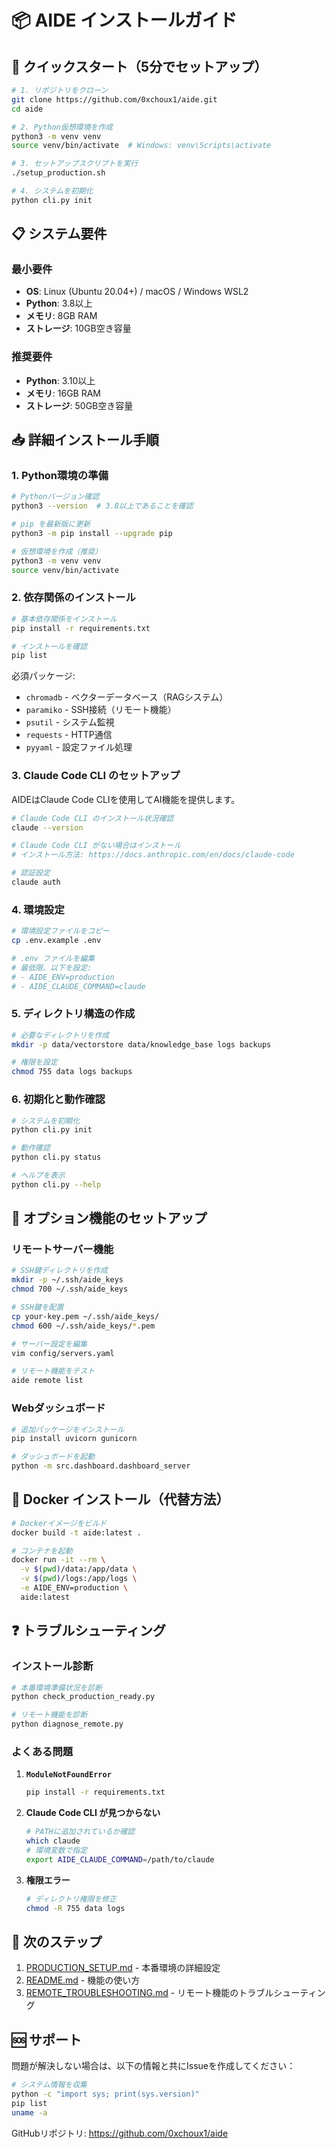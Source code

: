 # 📦 AIDE インストールガイド

## 🚀 クイックスタート（5分でセットアップ）

```bash
# 1. リポジトリをクローン
git clone https://github.com/0xchoux1/aide.git
cd aide

# 2. Python仮想環境を作成
python3 -m venv venv
source venv/bin/activate  # Windows: venv\Scripts\activate

# 3. セットアップスクリプトを実行
./setup_production.sh

# 4. システムを初期化
python cli.py init
```

## 📋 システム要件

### 最小要件
- **OS**: Linux (Ubuntu 20.04+) / macOS / Windows WSL2
- **Python**: 3.8以上
- **メモリ**: 8GB RAM
- **ストレージ**: 10GB空き容量

### 推奨要件
- **Python**: 3.10以上
- **メモリ**: 16GB RAM
- **ストレージ**: 50GB空き容量

## 📥 詳細インストール手順

### 1. Python環境の準備

```bash
# Pythonバージョン確認
python3 --version  # 3.8以上であることを確認

# pip を最新版に更新
python3 -m pip install --upgrade pip

# 仮想環境を作成（推奨）
python3 -m venv venv
source venv/bin/activate
```

### 2. 依存関係のインストール

```bash
# 基本依存関係をインストール
pip install -r requirements.txt

# インストールを確認
pip list
```

必須パッケージ:
- `chromadb` - ベクターデータベース（RAGシステム）
- `paramiko` - SSH接続（リモート機能）
- `psutil` - システム監視
- `requests` - HTTP通信
- `pyyaml` - 設定ファイル処理

### 3. Claude Code CLI のセットアップ

AIDEはClaude Code CLIを使用してAI機能を提供します。

```bash
# Claude Code CLI のインストール状況確認
claude --version

# Claude Code CLI がない場合はインストール
# インストール方法: https://docs.anthropic.com/en/docs/claude-code

# 認証設定
claude auth
```

### 4. 環境設定

```bash
# 環境設定ファイルをコピー
cp .env.example .env

# .env ファイルを編集
# 最低限、以下を設定:
# - AIDE_ENV=production
# - AIDE_CLAUDE_COMMAND=claude
```

### 5. ディレクトリ構造の作成

```bash
# 必要なディレクトリを作成
mkdir -p data/vectorstore data/knowledge_base logs backups

# 権限を設定
chmod 755 data logs backups
```

### 6. 初期化と動作確認

```bash
# システムを初期化
python cli.py init

# 動作確認
python cli.py status

# ヘルプを表示
python cli.py --help
```

## 🔧 オプション機能のセットアップ

### リモートサーバー機能

```bash
# SSH鍵ディレクトリを作成
mkdir -p ~/.ssh/aide_keys
chmod 700 ~/.ssh/aide_keys

# SSH鍵を配置
cp your-key.pem ~/.ssh/aide_keys/
chmod 600 ~/.ssh/aide_keys/*.pem

# サーバー設定を編集
vim config/servers.yaml

# リモート機能をテスト
aide remote list
```

### Webダッシュボード

```bash
# 追加パッケージをインストール
pip install uvicorn gunicorn

# ダッシュボードを起動
python -m src.dashboard.dashboard_server
```

## 🐳 Docker インストール（代替方法）

```bash
# Dockerイメージをビルド
docker build -t aide:latest .

# コンテナを起動
docker run -it --rm \
  -v $(pwd)/data:/app/data \
  -v $(pwd)/logs:/app/logs \
  -e AIDE_ENV=production \
  aide:latest
```

## ❓ トラブルシューティング

### インストール診断

```bash
# 本番環境準備状況を診断
python check_production_ready.py

# リモート機能を診断
python diagnose_remote.py
```

### よくある問題

1. **`ModuleNotFoundError`**
   ```bash
   pip install -r requirements.txt
   ```

2. **Claude Code CLI が見つからない**
   ```bash
   # PATHに追加されているか確認
   which claude
   # 環境変数で指定
   export AIDE_CLAUDE_COMMAND=/path/to/claude
   ```

3. **権限エラー**
   ```bash
   # ディレクトリ権限を修正
   chmod -R 755 data logs
   ```

## 📖 次のステップ

1. [PRODUCTION_SETUP.md](PRODUCTION_SETUP.md) - 本番環境の詳細設定
2. [README.md](README.md) - 機能の使い方
3. [REMOTE_TROUBLESHOOTING.md](REMOTE_TROUBLESHOOTING.md) - リモート機能のトラブルシューティング

## 🆘 サポート

問題が解決しない場合は、以下の情報と共にIssueを作成してください：

```bash
# システム情報を収集
python -c "import sys; print(sys.version)"
pip list
uname -a
```

GitHubリポジトリ: https://github.com/0xchoux1/aide
